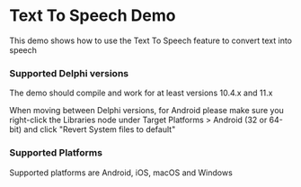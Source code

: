 # Text To Speech Demo

This demo shows how to use the Text To Speech feature to convert text into speech

### Supported Delphi versions

The demo should compile and work for at least versions 10.4.x and 11.x

When moving between Delphi versions, for Android please make sure you right-click the Libraries node under Target Platforms > Android (32 or 64-bit) and click "Revert System files to default"

### Supported Platforms

Supported platforms are Android, iOS, macOS and Windows

